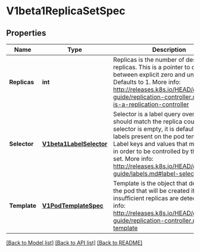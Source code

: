 # V1beta1ReplicaSetSpec

## Properties
Name | Type | Description | Notes
------------ | ------------- | ------------- | -------------
**Replicas** | **int** | Replicas is the number of desired replicas. This is a pointer to distinguish between explicit zero and unspecified. Defaults to 1. More info: http://releases.k8s.io/HEAD/docs/user-guide/replication-controller.md#what-is-a-replication-controller | [optional] 
**Selector** | [**V1beta1LabelSelector**](V1beta1LabelSelector.md) | Selector is a label query over pods that should match the replica count. If the selector is empty, it is defaulted to the labels present on the pod template. Label keys and values that must match in order to be controlled by this replica set. More info: http://releases.k8s.io/HEAD/docs/user-guide/labels.md#label-selectors | [optional] 
**Template** | [**V1PodTemplateSpec**](V1PodTemplateSpec.md) | Template is the object that describes the pod that will be created if insufficient replicas are detected. More info: http://releases.k8s.io/HEAD/docs/user-guide/replication-controller.md#pod-template | [optional] 

[[Back to Model list]](../README.md#documentation-for-models) [[Back to API list]](../README.md#documentation-for-api-endpoints) [[Back to README]](../README.md)


